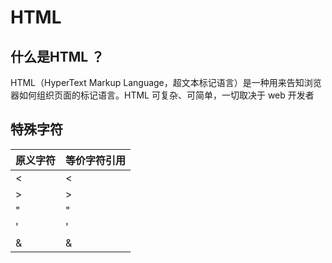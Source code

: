 # HTML

## 什么是HTML ？

HTML（HyperText Markup Language，超文本标记语言）是一种用来告知浏览器如何组织页面的标记语言。HTML 可复杂、可简单，一切取决于 web 开发者

## 特殊字符

| 原义字符 | 等价字符引用 |
| -------- | ------------ |
| <        | &lt;         |
| >        | &gt;         |
| "        | &quot;       |
| '        | &apos;       |
| &        | &amp;        |
